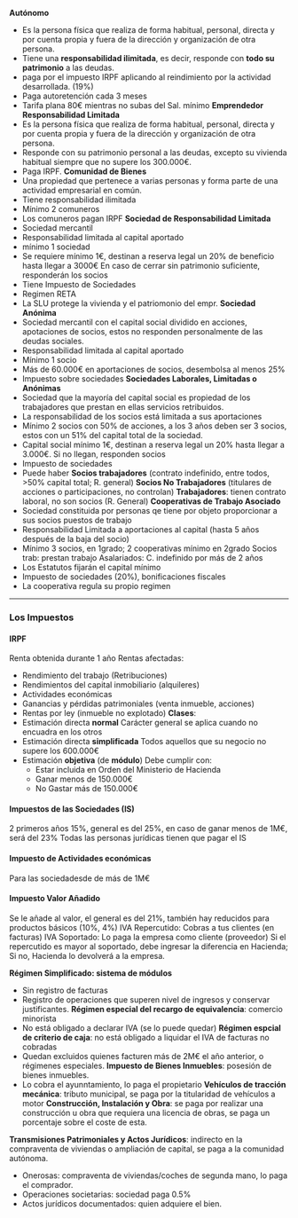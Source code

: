 **Autónomo**
 - Es la persona física que realiza de forma habitual, personal, directa y por cuenta propia y fuera de la dirección y organización de otra persona.
 - Tiene una **responsabilidad ilimitada**, es decir, responde con **todo su patrimonio** a las deudas.
 - paga por el impuesto IRPF aplicando al reindimiento por la actividad desarrollada. (19%)
 - Paga autoretención cada 3 meses
 - Tarifa plana 80€ mientras no subas del Sal. mínimo
**Emprendedor Responsabilidad Limitada**
- Es la persona física que realiza de forma habitual, personal, directa y por cuenta propia y fuera de la dirección y organización de otra persona.
- Responde con su patrimonio personal a las deudas, excepto su vivienda habitual siempre que no supere los 300.000€.
- Paga IRPF.
**Comunidad de Bienes**
- Una propiedad que pertenece a varias personas y forma parte de una actividad empresarial en común.
- Tiene responsabilidad ilimitada
- Mínimo 2 comuneros
- Los comuneros pagan IRPF
**Sociedad de Responsabilidad Limitada**
- Sociedad mercantil
- Responsabilidad limitada al capital aportado
- mínimo 1 sociedad
- Se requiere mínimo 1€, destinan a reserva legal un 20% de beneficio hasta llegar a 3000€
  En caso de cerrar sin patrimonio suficiente, responderán los socios
- Tiene Impuesto de Sociedades
-  Regimen RETA
- La SLU protege la vivienda y el patriomonio del empr. 
**Sociedad Anónima**
- Sociedad mercantil con el capital social dividido en acciones, apotaciones de socios, estos no responden personalmente de las deudas sociales.
- Responsabilidad limitada al capital aportado
- Mínimo 1 socio
- Más de 60.000€ en aportaciones de socios, desembolsa al menos 25%
- Impuesto sobre sociedades
**Sociedades Laborales, Limitadas o Anónimas**
- Sociedad que la mayoría del capital social es propiedad de los trabajadores que prestan en ellas servicios retribuidos.
- La responsabilidad de los socios está limitada a sus aportaciones
- Mínimo 2 socios con 50% de acciones, a los 3 años deben ser 3 socios, estos con un 51% del capital total de la sociedad.
- Capital social mínimo 1€, destinan a reserva legal un 20% hasta llegar a 3.000€. Si no llegan, responden socios
- Impuesto de sociedades
- Puede haber **Socios trabajadores** (contrato indefinido, entre todos, >50% capital total; R. general)
  **Socios No Trabajadores** (titulares de acciones o participaciones, no controlan)
  **Trabajadores**: tienen contrato laboral, no son socios (R. General)
**Cooperativas de Trabajo Asociado**
 - Sociedad constituida por personas qe tiene por objeto proporcionar a sus socios puestos de trabajo
 - Responsabilidad Limitada a aportaciones al capital (hasta 5 años después de la baja del socio)
 - Mínimo 3 socios, en 1grado; 2 cooperativas mínimo en 2grado
   Socios trab: prestan trabajo
   Asalariados: C. indefinido por más de 2 años
 - Los Estatutos fijarán el capital mínimo
 - Impuesto de sociedades (20%), bonificaciones fiscales
 - La cooperativa regula su propio regimen
---
### Los Impuestos
#### IRPF
Renta obtenida durante 1 año
Rentas afectadas: 
 - Rendimiento del trabajo (Retribuciones)
 - Rendimientos del capital inmobiliario (alquileres)
 - Actividades económicas 
 - Ganancias y pérdidas patrimoniales (venta inmueble, acciones)
 - Rentas por ley (inmueble no explotado)
**Clases**:
 - Estimación directa **normal**
   Carácter general se aplica cuando no encuadra en los otros
 - Estimación directa **simplificada**
   Todos aquellos que su negocio no supere los 600.000€
 - Estimación **objetiva** (de **módulo**)
   Debe cumplir con: 
   - Estar incluida en Orden del Ministerio de Hacienda
   - Ganar menos de 150.000€
   - No Gastar más de 150.000€
#### Impuestos de las Sociedades (IS)
2 primeros años 15%, general es del 25%, en caso de ganar menos de 1M€, será del 23%
Todas las personas jurídicas tienen que pagar el IS
#### Impuesto de Actividades económicas
Para las sociedadesde de más de 1M€
#### Impuesto Valor Añadido
Se le añade al valor, el general es del 21%, también hay reducidos para productos básicos (10%, 4%)
IVA Repercutido: Cobras a tus clientes (en facturas)
IVA Soportado: Lo paga la empresa como cliente (proveedor)
Si el repercutido es mayor al soportado, debe ingresar la diferencia en Hacienda;
Si no, Hacienda lo devolverá a la empresa.

**Régimen Simplificado: sistema de módulos**
 - Sin registro de facturas
 - Registro de operaciones que superen nivel de ingresos y conservar justificantes.
**Régimen especial del recargo de equivalencia**: comercio minorista
 - No está obligado a declarar IVA (se lo puede quedar)
**Régimen espcial de criterio de caja**:  no está obligado a liquidar el IVA de facturas no cobradas
 - Quedan excluidos quienes facturen más de 2M€ el año anterior, o régimenes especiales.
**Impuesto de Bienes Inmuebles**: posesión de bienes inmuebles.
 - Lo cobra el ayunntamiento, lo paga el propietario
**Vehículos de tracción mecánica**: tributo municipal, se paga por la titularidad de vehículos a motor
**Construcción, Instalación y Obra**: se paga por realizar una construcción u obra que requiera una licencia de obras, se paga un porcentaje sobre el coste de esta.

**Transmisiones Patrimoniales y Actos Jurídicos**: indirecto en la compraventa de viviendas o ampliación de capital, se paga a la comunidad autónoma.
 - Onerosas: compraventa de viviendas/coches de segunda mano, lo paga el comprador.
 - Operaciones societarias: sociedad paga 0.5%
 - Actos jurídicos documentados: quien adquiere el bien.
